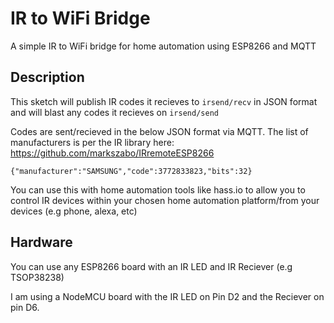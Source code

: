 # IR to WiFi Bridge

A simple IR to WiFi bridge for home automation using ESP8266 and MQTT

## Description

This sketch will publish IR codes it recieves to `irsend/recv` in JSON format and will blast any codes it recieves on `irsend/send`

Codes are sent/recieved in the below JSON format via MQTT. The list of manufacturers is per the IR library here: https://github.com/markszabo/IRremoteESP8266

```
{"manufacturer":"SAMSUNG","code":3772833823,"bits":32}
```

You can use this with home automation tools like hass.io to allow you to control IR devices within your chosen home automation platform/from your devices (e.g phone, alexa, etc)

## Hardware

You can use any ESP8266 board with an IR LED and IR Reciever (e.g TSOP38238)

I am using a NodeMCU board with the IR LED on Pin D2 and the Reciever on pin D6.
